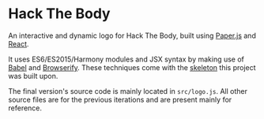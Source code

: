 # Hack The Body

An interactive and dynamic logo for Hack The Body, built using
[Paper.js][1] and [React][2].

It uses ES6/ES2015/Harmony modules and JSX syntax by making use of
[Babel][3] and [Browserify][4]. These techniques come with the
[skeleton][5] this project was built upon.

The final version's source code is mainly located in `src/logo.js`.
All other source files are for the previous iterations and are
present mainly for reference.

[1]: http://paperjs.org
[2]: https://facebook.github.io/react
[3]: https://babeljs.io
[4]: http://browserify.org
[5]: https://github.com/accommodavid/spooky-react
